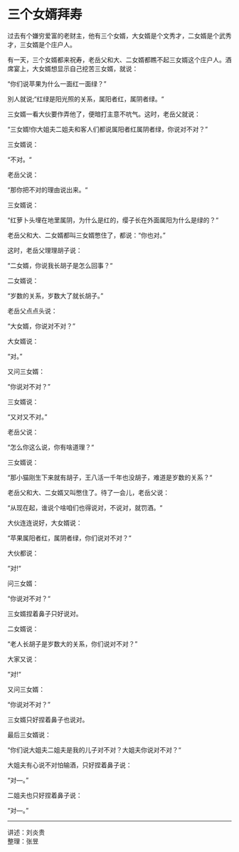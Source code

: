 # 三个女婿拜寿

过去有个嫌穷爱富的老财主，他有三个女婿，大女婿是个文秀才，二女婿是个武秀才，三女婿是个庄户人。

有一天，三个女婿都来祝寿，老岳父和大、二女婿都瞧不起三女婿这个庄户人。酒席宴上，大女婿想显示自己挖苦三女婿，就说：

“你们说苹果为什么一面红一面绿？”

別人就说;“红绿是阳光照的关系，属阳者红，属阴者绿。“

三女婿一看大伙要作弄他了，便暗打主意不吭气。这时，老岳父就说：

“三女婿!你大姐夫二姐夫和客人们都说属阳者红属阴者绿，你说对不对？”

三女婿说：

“不对。“

老岳父说：

“那你把不对的理由说出来。“

三女婿说：

“红萝卜头埋在地里属阴，为什么是红的，缨子长在外面属阳为什么是绿的？“

老岳父和大、二女婿都叫三女婿憋住了，都说：“你也对。”

这时，老岳父理理胡子说：

“二女婿，你说我长胡子是怎么回事？“

二女婿说：

“岁数的关系，岁数大了就长胡子。”

老岳父点点头说：

“大女婿，你说对不对？”

大女婿说：

“对。”

又问三女婿：

“你说对不对？”

三女婿说：

“又对又不对。”

老岳父说：

“怎么你这么说，你有啥道理？“

三女婿说：

“那小猫刚生下来就有胡子，王八活一千年也没胡子，难道是岁数的关系？“

老岳父和大、二女婿又叫憋住了。待了一会儿，老岳父说：

“从现在起，谁说个啥咱们也得说对，不说对，就罚酒。“

大伙连连说好，大女婿说：

“苹果属阳者红，属阴者绿，你们说对不对？“

大伙都说：

“对!“

问三女婿：

“你说对不对？“

三女婿捏着鼻子只好说对。

二女婿说：

“老人长胡子是岁数大的关系，你们说对不对？”

大家又说：

“对!“

又问三女婿：

“你说对不对？”

三女婿只好捏着鼻子也说对。

最后三女婿说：

“你们说大姐夫二姐夫是我的儿子对不对？大姐夫你说对不对？“

大姐夫有心说不对怕输酒，只好捏着鼻子说：

“对—。”

二姐夫也只好捏着鼻子说：

“对—。”

---

讲述：刘炎贵  
整理：张昱